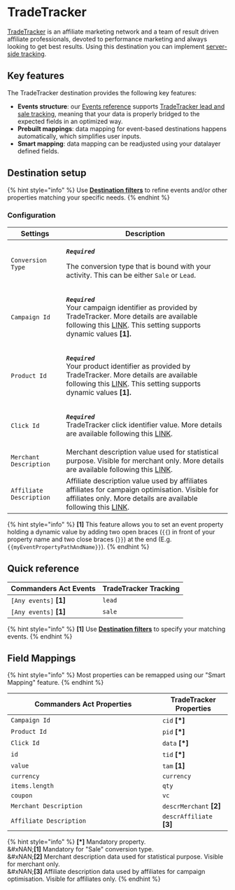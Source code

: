 # TradeTracker

[TradeTracker](https://tradetracker.com) is an affiliate marketing network and a team of result driven affiliate professionals, devoted to performance marketing and always looking to get best results. Using this destination you can implement [server-side tracking](https://sc.tradetracker.net/implementation/overview?f\[id]=31).

## Key features

The TradeTracker destination provides the following key features:

* **Events structure**: our [Events reference](https://community.commandersact.com/platform-x/developers/tracking/events-reference) supports [TradeTracker lead and sale tracking](https://sc.tradetracker.net/implementation/overview?f\[id]=31), meaning that your data is properly bridged to the expected fields in an optimized way.
* **Prebuilt mappings**: data mapping for event-based destinations happens automatically, which simplifies user inputs.
* **Smart mapping**: data mapping can be readjusted using your datalayer defined fields.

## Destination setup

{% hint style="info" %}
Use [**Destination filters**](https://doc.commandersact.com/features/destinations/destination-filters) to refine events and/or other properties matching your specific needs.
{% endhint %}

### Configuration

| Settings                | Description                                                                                                                                                                                                                                                                                           |
| ----------------------- | ----------------------------------------------------------------------------------------------------------------------------------------------------------------------------------------------------------------------------------------------------------------------------------------------------- |
| `Conversion Type`       | <p><em><strong><code>Required</code></strong></em></p><p>The conversion type that is bound with your activity. This can be either <code>Sale</code> or <code>Lead</code>. </p>                                                                                                                        |
| `Campaign Id`           | <p><em><strong><code>Required</code></strong></em><br>Your campaign identifier as provided by TradeTracker. More details are available following this <a href="https://sc.tradetracker.net/implementation/overview?f[id]=31">LINK</a>. This setting supports dynamic values <strong>[1].</strong></p> |
| `Product Id`            | <p><em><strong><code>Required</code></strong></em><br>Your product identifier as provided by TradeTracker. More details are available following this <a href="https://sc.tradetracker.net/implementation/overview?f[id]=31">LINK</a>. This setting supports dynamic values <strong>[1].</strong></p>  |
| `Click Id`              | <p><em><strong><code>Required</code></strong></em><br>TradeTracker click identifier value. More details are available following this <a href="https://sc.tradetracker.net/implementation/overview?f[id]=31">LINK</a>.</p>                                                                             |
| `Merchant Description`  | Merchant description value used for statistical purpose. Visible for merchant only. More details are available following this [LINK](https://sc.tradetracker.net/implementation/overview?f\[id]=31).                                                                                                  |
| `Affiliate Description` | Affiliate description value used by affiliates affiliates for campaign optimisation. Visible for affiliates only. More details are available following this [LINK](https://sc.tradetracker.net/implementation/overview?f\[id]=31).                                                                    |

{% hint style="info" %}
**\[1]** This feature allows you to set an event property holding a dynamic value by adding two open braces (`{{`) in front of your property name and two close braces (`}}`) at the end (E.g. `{{myEventPropertyPathAndName}}`).
{% endhint %}

## Quick reference

| Commanders Act Events   | TradeTracker Tracking |
| ----------------------- | --------------------- |
| `[Any events]` **\[1]** | `lead`                |
| `[Any events]` **\[1]** | `sale`                |

{% hint style="info" %}
**\[1]** Use [**Destination filters**](https://doc.commandersact.com/features/destinations/destination-filters) to specify your matching events.
{% endhint %}

## Field Mappings

{% hint style="info" %}
Most properties can be remapped using our "Smart Mapping" feature.
{% endhint %}

<table><thead><tr><th width="330.6685580062746">Commanders Act Properties</th><th>TradeTracker Properties</th></tr></thead><tbody><tr><td><code>Campaign Id</code></td><td><code>cid</code> <strong>[*]</strong></td></tr><tr><td><code>Product Id</code></td><td><code>pid</code> <strong>[*]</strong></td></tr><tr><td><code>Click Id</code></td><td><code>data</code> <strong>[*]</strong></td></tr><tr><td><code>id</code></td><td><code>tid</code> <strong>[*]</strong></td></tr><tr><td><code>value</code></td><td><code>tam</code> <strong>[1]</strong></td></tr><tr><td><code>currency</code></td><td><code>currency</code></td></tr><tr><td><code>items.length</code></td><td><code>qty</code></td></tr><tr><td><code>coupon</code></td><td><code>vc</code></td></tr><tr><td><code>Merchant Description</code></td><td><code>descrMerchant</code> <strong>[2]</strong></td></tr><tr><td><code>Affiliate Description</code></td><td><code>descrAffiliate</code> <strong>[3]</strong></td></tr></tbody></table>

{% hint style="info" %}
**\[\*]** Mandatory property.\
&#xNAN;**\[1]** Mandatory for "Sale" conversion type.\
&#xNAN;**\[2]** Merchant description data used for statistical purpose. Visible for merchant only.\
&#xNAN;**\[3]** Affiliate description data used by affiliates for campaign optimisation. Visible for affiliates only.
{% endhint %}
